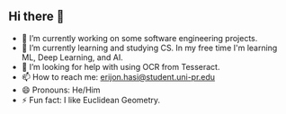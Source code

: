 ## Hi there 👋

<!--
**geometry6/geometry6** is a ✨ _special_ ✨ repository because its `README.md` (this file) appears on your GitHub profile.

Here are some ideas to get you started:


-->
- 🔭 I’m currently working on some software engineering projects.
- 🌱 I’m currently learning and studying CS. In my free time I'm learning ML, Deep Learning, and AI.
- 🤔 I’m looking for help with using OCR from Tesseract.
- 📫 How to reach me: erijon.hasi@student.uni-pr.edu
- 😄 Pronouns: He/Him
- ⚡ Fun fact: I like Euclidean Geometry.
